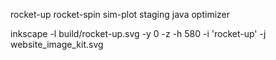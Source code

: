 rocket-up
rocket-spin
sim-plot
staging
java
optimizer

  inkscape -l build/rocket-up.svg -y 0 -z -h 580 -i 'rocket-up' -j website_image_kit.svg
